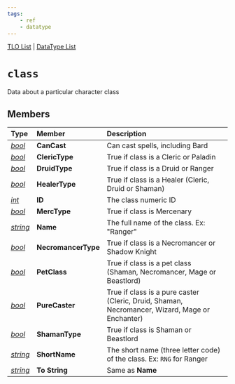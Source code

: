 ```yaml
---
tags:
    - ref
    - datatype
---
```

[TLO List](../top-level-objects/tlo-list.md) | [DataType List](../data-types/datatype-list.md)
# `class`

Data about a particular character class

## Members

| **Type** | **Member** | **Description** |
| :--- | :--- | :--- |
| [_bool_](datatype-bool.md) | **CanCast** | Can cast spells, including Bard |
| [_bool_](datatype-bool.md) | **ClericType** | True if class is a Cleric or Paladin |
| [_bool_](datatype-bool.md) | **DruidType** | True if class is a Druid or Ranger |
| [_bool_](datatype-bool.md) | **HealerType** | True if class is a Healer (Cleric, Druid or Shaman) |
| [_int_](datatype-int.md) | **ID** | The class numeric ID |
| [_bool_](datatype-bool.md) | **MercType** | True if class is Mercenary |
| [_string_](datatype-string.md) | **Name** | The full name of the class. Ex: "Ranger" |
| [_bool_](datatype-bool.md) | **NecromancerType** | True if class is a Necromancer or Shadow Knight |
| [_bool_](datatype-bool.md) | **PetClass** | True if class is a pet class (Shaman, Necromancer, Mage or Beastlord) |
| [_bool_](datatype-bool.md) | **PureCaster** | True if class is a pure caster (Cleric, Druid, Shaman, Necromancer, Wizard, Mage or Enchanter) |
| [_bool_](datatype-bool.md) | **ShamanType** | True if class is Shaman or Beastlord |
| [_string_](datatype-string.md) | **ShortName** | The short name (three letter code) of the class. Ex: `RNG` for Ranger |
| [_string_](datatype-string.md) | **To String** | Same as **Name** |
